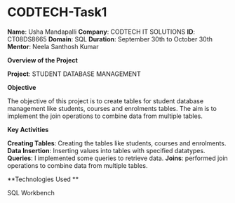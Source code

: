 # CODTECH-Task1

**Name**: Usha Mandapalli
**Company**: CODTECH IT SOLUTIONS
**ID**: CT08DS8665
**Domain**: SQL
**Duration**: September 30th to October 30th
**Mentor**: Neela Santhosh Kumar 

**Overview of the Project**

**Project**: STUDENT DATABASE MANAGEMENT 

**Objective**

The objective of this project is to create tables for student database management like students, courses and enrolments tables. The aim is to implement the join operations to combine data from multiple tables.

**Key Activities**

**Creating Tables**: Creating the tables like students, courses and enrolments.
**Data Insertion**: Inserting values into tables with specified datatypes.
**Queries**: I implemented some queries to retrieve data.
**Joins**: performed join operations to combine data from multiple tables.

**Technologies Used **

SQL Workbench 



